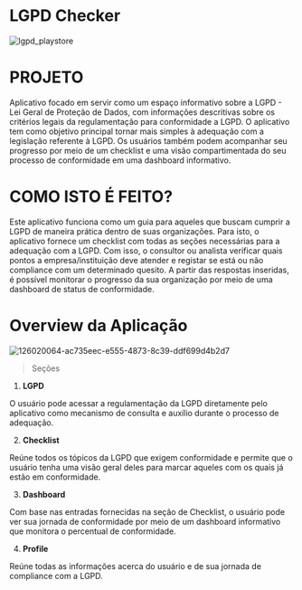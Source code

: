 # LGPD Checker
![lgpd_playstore](https://github.com/victoroliveirappgia/lgpdchecker/assets/168305869/53a90d25-1756-4913-bc74-e5d0bb12ae97)

# PROJETO

Aplicativo focado em servir como um espaço informativo sobre a LGPD - Lei Geral de Proteção de Dados, com informações descritivas sobre os critérios legais da regulamentação para conformidade a LGPD. O aplicativo tem como objetivo principal tornar mais simples à adequação com a legislação referente à LGPD. Os usuários também podem acompanhar seu progresso por meio de um checklist e uma visão compartimentada do seu processo de conformidade em uma dashboard informativo.

# COMO ISTO É FEITO?

Este aplicativo funciona como um guia para aqueles que buscam cumprir a LGPD de maneira prática dentro de suas organizações. Para isto, o aplicativo fornece um checklist com todas as seções necessárias para a adequação com a LGPD. Com isso, o consultor ou analista verificar quais pontos a empresa/instituição deve atender e registar se está ou não compliance com um determinado quesito. A partir das respostas inseridas, é possível monitorar o progresso da sua organização por meio de uma dashboard de status de conformidade.

# Overview da Aplicação

![126020064-ac735eec-e555-4873-8c39-ddf699d4b2d7](https://github.com/victoroliveirappgia/lgpdchecker/assets/168305869/bf55d9c2-55dd-45ec-b7a6-61ab24617c68)

> Seções

1. **LGPD**

O usuário pode acessar a regulamentação da LGPD diretamente pelo aplicativo como mecanismo de consulta e auxílio durante o processo de adequação.

2. **Checklist**

Reúne todos os tópicos da LGPD que exigem conformidade e permite que o usuário tenha uma visão geral deles para marcar aqueles com os quais já estão em conformidade.

3. **Dashboard**

 Com base nas entradas fornecidas na seção de Checklist, o usuário pode ver sua jornada de conformidade por meio de um dashboard informativo que monitora o percentual de conformidade.

4. **Profile**

Reúne todas as informações acerca do usuário e de sua jornada de compliance com a LGPD.
